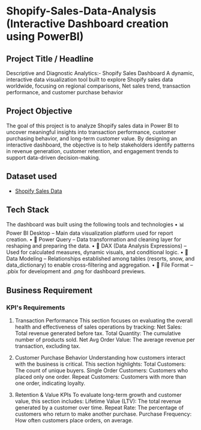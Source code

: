 # Shopify-Sales-Data-Analysis (Interactive Dashboard creation using PowerBI)

## Project Title / Headline
Descriptive and Diagnostic Analytics:- Shopify Sales Dashboard
A dynamic, interactive data visualization tool built to explore Shopify sales data worldwide, focusing on regional comparisons, Net sales trend, transaction performance, and customer purchase behavior

## Project Objective
The goal of this project is to analyze Shopify sales data in Power BI to uncover meaningful insights into transaction performance, customer purchasing behavior, and long-term customer value. By designing an interactive dashboard, the objective is to help stakeholders identify patterns in revenue generation, customer retention, and engagement trends to support data-driven decision-making.

## Dataset used
- <a href="https://github.com/kratikmaheshwari/Shopify-dashboard/blob/main/Shopify%20Sales.xlsx">Shopify Sales Data</a>

## Tech Stack
The dashboard was built using the following tools and technologies
• 📊 Power BI Desktop – Main data visualization platform used for report creation.
• 📂 Power Query – Data transformation and cleaning layer for reshaping and preparing the data.
• 🧠 DAX (Data Analysis Expressions) – Used for calculated measures, dynamic visuals, and conditional logic.
• 📝 Data Modeling – Relationships established among tables (resorts, snow, and data_dictionary) to enable cross-filtering and aggregation.
• 📁 File Format – .pbix for development and .png for dashboard previews.

## Business Requirement
### KPI's Requirements
1. Transaction Performance
This section focuses on evaluating the overall health and effectiveness of sales operations by tracking:
Net Sales: Total revenue generated before tax.
Total Quantity: The cumulative number of products sold.
Net Avg Order Value: The average revenue per transaction, excluding tax.

2. Customer Purchase Behavior
Understanding how customers interact with the business is critical. This section highlights:
Total Customers: The count of unique buyers.
Single Order Customers: Customers who placed only one order.
Repeat Customers: Customers with more than one order, indicating loyalty.

3. Retention & Value KPIs
To evaluate long-term growth and customer value, this section includes:
Lifetime Value (LTV): The total revenue generated by a customer over time.
Repeat Rate: The percentage of customers who return to make another purchase.
Purchase Frequency: How often customers place orders, on average.



